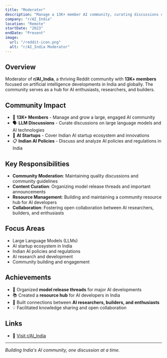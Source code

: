 ```yaml
---
title: "Moderator"
description: "Manage a 13K+ member AI community, curating discussions on LLMs, AI startups, and Indian AI policies"
company: "r/AI_India"
location: "Remote"
startDate: "2023"
endDate: "Present"
image:
  url: "/reddit-icon.png"
  alt: "r/AI_India Moderator"
---
```


## Overview

Moderator of **r/AI_India**, a thriving Reddit community with **13K+ members** focused on artificial intelligence developments in India and globally. The community serves as a hub for AI enthusiasts, researchers, and builders.

## Community Impact

- 👥 **13K+ Members** - Manage and grow a large, engaged AI community
- 🗣️ **LLM Discussions** - Curate discussions on large language models and AI technologies
- 🚀 **AI Startups** - Cover Indian AI startup ecosystem and innovations
- 📋 **Indian AI Policies** - Discuss and analyze AI policies and regulations in India

## Key Responsibilities

- **Community Moderation**: Maintaining quality discussions and community guidelines
- **Content Curation**: Organizing model release threads and important announcements
- **Resource Management**: Building and maintaining a community resource hub for AI developers
- **Collaboration**: Fostering open collaboration between AI researchers, builders, and enthusiasts

## Focus Areas

- Large Language Models (LLMs)
- AI startup ecosystem in India
- Indian AI policies and regulations
- AI research and development
- Community building and engagement

## Achievements

- 🎯 Organized **model release threads** for major AI developments
- 📚 Created a **resource hub** for AI developers in India
- 🤝 Built connections between **AI researchers, builders, and enthusiasts**
- 💡 Facilitated knowledge sharing and open collaboration

## Links

- 🔗 [Visit r/AI_India](https://www.reddit.com/r/AI_India/)

---

_Building India's AI community, one discussion at a time._

